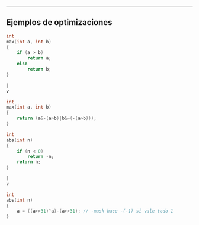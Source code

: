 


---

## Ejemplos de optimizaciones 

```C
int
max(int a, int b)
{
	if (a > b)
		return a;
	else
		return b;
}

|
v

int
max(int a, int b)
{
	return (a&-(a>b)|b&~(-(a>b)));
}
```

```C
int
abs(int n)
{
	if (n < 0)
		return -n;
	return n;
}

|
v

int
abs(int n)
{
	a = ((a>>31)^a)-(a>>31); // -mask hace -(-1) si vale todo 1
}
```